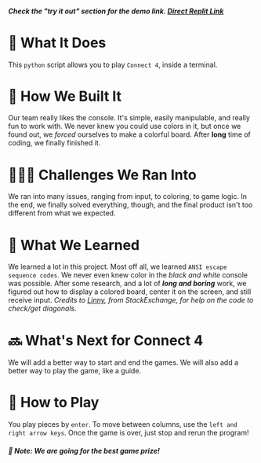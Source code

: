 ###### ***Check the "try it out" section for the demo link. [Direct Replit Link](https://replit.com/@EpicCodeWizard2/Connect-4?v=1)***

# 🚧 What It Does
This `python` script allows you to play `Connect 4`, inside a terminal.

# 📓 How We Built It
Our team really likes the console. It's simple, easily manipulable, and really fun to work with. We never knew you could use colors in it, but once we found out, we *forced* ourselves to make a colorful board. After **long** time of coding, we finally finished it.

# 👨🏾‍💻 Challenges We Ran Into
We ran into many issues, ranging from input, to coloring, to game logic. In the end, we finally solved everything, though, and the final product isn't too different from what we expected.

# 📙 What We Learned
We learned a lot in this project. Most off all, we learned `ANSI escape sequence codes`. We never even knew color in the *black and white* console was possible. After some research, and a lot of ***long and boring*** work, we figured out how to display a colored board, center it on the screen, and still receive input. *Credits to [Linny](https://codereview.stackexchange.com/users/153917/linny), from StackExchange, for help on the code to check/get diagonals.*

# 🔜 What's Next for Connect 4
We will add a better way to start and end the games. We will also add a better way to play the game, like a guide.

# 🎲 How to Play
You play pieces by `enter`. To move between columns, use the `left and right arrow keys`. Once the game is over, just stop and rerun the program!

###### ***📝 Note: We are going for the best game prize!***
